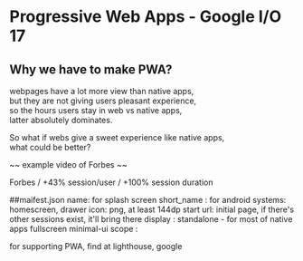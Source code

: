 # Progressive Web Apps - Google I/O 17

## Why we have to make PWA?
webpages have a lot more view than native apps,  
but they are not giving users pleasant experience,  
so the hours users stay in web vs native apps,  
latter absolutely dominates.  
  
So what if webs give a sweet experience like native apps,  
what could be better?

~~ example video of Forbes ~~

Forbes / +43% session/user / +100% session duration

##maifest.json
name: for splash screen
short_name : for android systems: homescreen, drawer
icon: png, at least 144dp
start url: initial page, if there's other sessions exist, it'll bring there
display :   standalone - for most of native apps
            fullscreen
            minimal-ui
scope : 

for supporting PWA, find at lighthouse, google